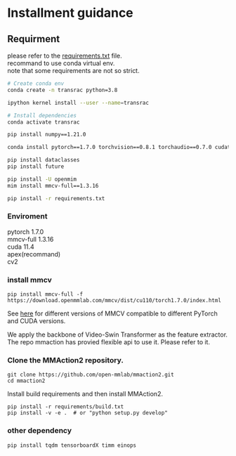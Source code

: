 # Installment guidance

## Requirment 
please refer to the [requirements.txt](requirements.txt) file.  
recommand to use conda virtual env.  
note that some requirements are not so strict.   
```bash
# Create conda env
conda create -n transrac python=3.8

ipython kernel install --user --name=transrac

# Install dependencies
conda activate transrac

pip install numpy==1.21.0

conda install pytorch==1.7.0 torchvision==0.8.1 torchaudio==0.7.0 cudatoolkit=11.0 -c pytorch -c nvidia

pip install dataclasses
pip install future

pip install -U openmim
mim install mmcv-full==1.3.16

pip install -r requirements.txt
```
### Enviroment
pytorch 1.7.0  
mmcv-full 1.3.16  
cuda 11.4  
apex(recommand)  
cv2

### install mmcv
```shell
pip install mmcv-full -f https://download.openmmlab.com/mmcv/dist/cu110/torch1.7.0/index.html  
```  
See [here](https://github.com/open-mmlab/mmcv#installation) for different versions of MMCV compatible to different PyTorch and CUDA versions.  

We apply the backbone of Video-Swin Transformer as the feature extractor. The repo mmaction has provied flexible api to use it. Please refer to it.

### Clone the MMAction2 repository.
```shell
git clone https://github.com/open-mmlab/mmaction2.git
cd mmaction2
```
Install build requirements and then install MMAction2.
```shell
pip install -r requirements/build.txt
pip install -v -e .  # or "python setup.py develop"
```

### other dependency
```
pip install tqdm tensorboardX timm einops
```
